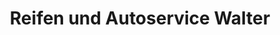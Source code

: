 ---
title: "Reifen und Autoservice Walter"
url: /hilpoltstein/reifen-und-autoservice-walter/
shop: Reifen
---